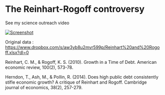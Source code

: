 
# The Reinhart-Rogoff controversy

See my science outreach video

[![Screenshot](https://github.com/user-attachments/assets/2266b89a-1e27-4310-b3a1-3bf97062e36e)](https://www.youtube.com/watch?v=yeX_Zs7zztY)

Original data : https://www.dropbox.com/s/aw3yb8u2mvr599p/Reinhart%20and%20Rogoff.xlsx?dl=0

Reinhart, C. M., & Rogoff, K. S. (2010). Growth in a Time of Debt. American economic review, 100(2), 573-78.

Herndon, T., Ash, M., & Pollin, R. (2014). Does high public debt consistently stifle economic growth? A critique of Reinhart and Rogoff. Cambridge journal of economics, 38(2), 257-279.
